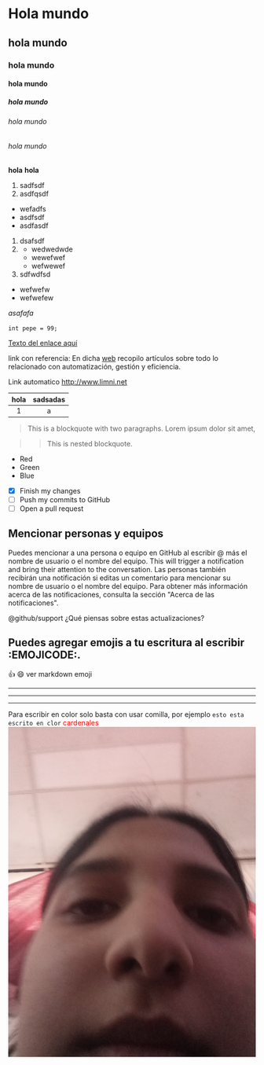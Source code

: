 # Hola mundo
## hola mundo
### hola mundo
#### hola mundo
##### hola mundo
###### hola mundo
###### hola mundo

**hola**
<b> hola </b>


1. sadfsdf
2. asdfqsdf

- wefadfs
- asdfsdf
- asdfasdf

1. dsafsdf
2. - wedwedwde
   - wewefwef
   - wefwewef
3. sdfwdfsd

* wefwefw
* wefwefew


<i> asafafa </i>

``` [c]
int pepe = 99;

```

[Texto del enlace aquí](https://www.google.com)


link con referencia: En dicha [web][blog] recopilo artículos sobre todo lo relacionado con automatización, gestión y eficiencia.


[blog]: http://limni.net/blog/

Link automatico
<http://www.limni.net>


| hola | sadsadas| 
| :-:  | :-:     |
| 1    | a       |  ||||||

> This is a blockquote with two paragraphs. Lorem ipsum dolor sit amet,

>> This is nested blockquote. 

+   Red
+   Green
+   Blue


- [x] Finish my changes
- [ ] Push my commits to GitHub
- [ ] Open a pull request

## Mencionar personas y equipos

Puedes mencionar a una persona o equipo en GitHub al escribir @ más el nombre de usuario o el nombre del equipo. This will trigger a notification and bring their attention to the conversation. Las personas también recibirán una notificación si editas un comentario para mencionar su nombre de usuario o el nombre del equipo. Para obtener más información acerca de las notificaciones, consulta la sección "Acerca de las notificaciones".

@github/support ¿Qué piensas sobre estas actualizaciones?

## Puedes agregar emojis a tu escritura al escribir :EMOJICODE:.

:+1:  :smile: ver markdown emoji

 ---

***

- - - -

Para escribir en color solo basta con usar comilla, por ejemplo `esto esta escrito en clor` 
<span style="color:red">cardenales</span>
<span style="color:red"></span>
![Diagrama de Flujo](harri.jpg)
